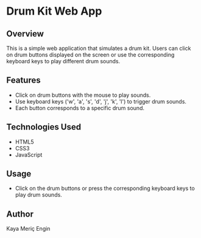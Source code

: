# Drum Kit Web App

## Overview

This is a simple web application that simulates a drum kit. Users can click on drum buttons displayed on the screen or use the corresponding keyboard keys to play different drum sounds.

## Features

- Click on drum buttons with the mouse to play sounds.
- Use keyboard keys ('w', 'a', 's', 'd', 'j', 'k', 'l') to trigger drum sounds.
- Each button corresponds to a specific drum sound.

## Technologies Used

- HTML5
- CSS3
- JavaScript

## Usage

- Click on the drum buttons or press the corresponding keyboard keys to play drum sounds.

## Author

Kaya Meriç Engin